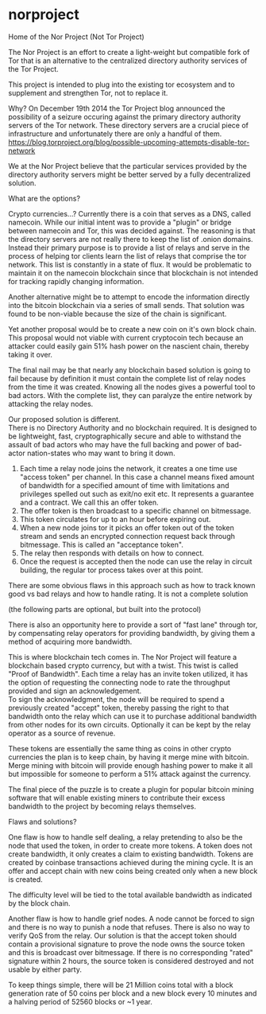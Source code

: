 norproject
==========

Home of the Nor Project (Not Tor Project)

The Nor Project is an effort to create a light-weight but compatible fork of Tor that is an alternative to the centralized directory authority services of the Tor Project.

This project is intended to plug into the existing tor ecosystem and to supplement and strengthen Tor, not to replace it.

Why?  On December 19th 2014 the Tor Project blog announced the possibility of a seizure occuring against the primary directory authority servers of the Tor network.  These directory servers are a crucial piece of infrastructure and unfortunately there are only a handful of them.  https://blog.torproject.org/blog/possible-upcoming-attempts-disable-tor-network

We at the Nor Project believe that the particular services provided by the directory authority servers might be better served by a fully decentralized solution.

What are the options?

Crypto currencies...?
Currently there is a coin that serves as a DNS, called namecoin.  While our initial intent was to provide a "plugin" or bridge between namecoin and Tor, this was decided against.  The reasoning is that the directory servers are not really there to keep the list of .onion domains.  Instead their primary purpose is to provide a list of relays and serve in the process of helping tor clients learn the list of relays that comprise the tor network.  This list is constantly in a state of flux.  It would be problematic to maintain it on the namecoin blockchain since that blockchain is not intended for tracking rapidly changing information.

Another alternative might be to attempt to encode the information directly into the bitcoin blockchain via a series of small sends.  That solution was found to be non-viable because the size of the chain is significant.

Yet another proposal would be to create a new coin on it's own block chain.  This proposal would not viable with current cryptocoin tech because an attacker could easily gain 51% hash power on the nascient chain, thereby taking it over.

The final nail may be that nearly any blockchain based solution is going to fail because by definition it must contain the complete list of relay nodes from the time it was created. Knowing all the nodes gives a powerful tool to bad actors.  With the complete list, they can paralyze the entire network by attacking the relay nodes.

Our proposed solution is different.  
There is no Directory Authority and no blockchain required. 
It is designed to be lightweight, fast, cryptographically secure and able to withstand the assault of bad actors who may have the full backing and power of bad-actor nation-states who may want to bring it down.

1. Each time a relay node joins the network, it creates a one time use "access token" per channel.  In this case a channel means fixed amount of bandwidth for a specified amount of time with limitations and privileges spelled out such as exit/no exit etc.  It represents a guarantee and a contract.  We call this an offer token.
2. The offer token is then broadcast to a specific channel on bitmessage.
3. This token circulates for up to an hour before expiring out.
4. When a new node joins tor it picks an offer token out of the token stream and sends an encrypted connection request back through bitmessage. This is called an "acceptance token".
5. The relay then responds with details on how to connect.
6. Once the request is accepted then the node can use the relay in circuit building, the regular tor process takes over at this point.

There are some obvious flaws in this approach such as how to track known good vs bad relays and how to handle rating.  It is not a complete solution

(the following parts are optional, but built into the protocol)

There is also an opportunity here to provide a sort of "fast lane" through tor, by compensating relay operators for providing bandwidth, by giving them a method of acquiring more bandwidth.

This is where blockchain tech comes in.  The Nor Project will feature a blockchain based crypto currency, but with a twist.  This twist is called "Proof of Bandwidth".  Each time a relay has an invite token utilized, it has the option of requesting the connecting node to rate the throughput provided and sign an acknowledgement.  
To sign the acknowledgment, the node will be required to spend a previously created "accept" token, thereby passing the right to that bandwidth onto the relay which can use it to purchase additional bandwidth from other nodes for its own circuits.  Optionally it can be kept by the relay operator as a source of revenue.

These tokens are essentially the same thing as coins in other crypto currencies the plan is to keep chain, by having it merge mine with bitcoin.  Merge mining with bitcoin will provide enough hashing power to make it all but impossible for someone to perform a 51% attack against the currency.

The final piece of the puzzle is to create a plugin for popular bitcoin mining software that will enable existing miners to contribute their excess bandwidth to the project by becoming relays themselves.

Flaws and solutions?

One flaw is how to handle self dealing, a relay pretending to also be the node that used the token, in order to create more tokens.  A token does not create bandwidth, it only creates a claim to existing bandwidth.  Tokens are created by coinbase transactions achieved during the mining cycle.  It is an offer and accept chain with new coins being created only when a new block is created.  

The difficulty level will be tied to the total available bandwidth as indicated by the block chain.  

Another flaw is how to handle grief nodes.  A node cannot be forced to sign and there is no way to punish a node that refuses.  There is also no way to verify QoS from the relay.  Our solution is that the accept token should contain a provisional signature to prove the node owns the source token and this is broadcast over bitmessage.  If there is no corresponding "rated" signature within 2 hours, the source token is considered destroyed and not usable by either party.

To keep things simple, there will be 21 Million coins total with a block generation rate of 50 coins per block and a new block every 10 minutes and a halving period of 52560 blocks or ~1 year.
